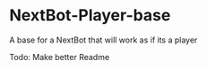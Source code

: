 NextBot-Player-base
===================

A base for a NextBot that will work as if its a player

Todo: Make better Readme
